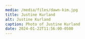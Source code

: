 ```yaml
---
media: /media/files/dawn-kim.jpg
title: Justine Kurland
alt: Justine Kurland
caption: Photo of Justine Kurland
date: 2024-01-22T11:56:00-0500
---
```

